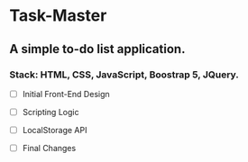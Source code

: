 # Task-Master
## A simple to-do list application.
### Stack: HTML, CSS, JavaScript, Boostrap 5, JQuery.
- [ ] Initial Front-End Design
- [ ] Scripting Logic
- [ ] LocalStorage API
- [ ] Final Changes

